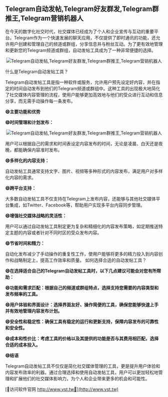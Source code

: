 ## **Telegram自动发帖,Telegram好友群发,Telegram群推王,Telegram营销机器人**

在今天的数字化社交时代，社交媒体已经成为了个人和企业宣传与互动的重要平台。Telegram作为一个快速发展的聊天应用，不仅提供了即时通讯的功能，还允许用户创建和管理自己的频道或群组，分享信息并与粉丝互动。为了更有效地管理和更新您的Telegram频道或群组，自动发帖工具成为了一种非常便捷的选择。

 <center><img src="https://vst.tw/MP4/tuiguang/png/2.png" alt="Telegram自动发帖,Telegram好友群发,Telegram群推王,Telegram营销机器人"></center>

什么是Telegram自动发帖工具？

Telegram自动发帖工具是指一种软件或服务，允许用户预先设定好内容，并在指定的时间自动发布到他们的Telegram频道或群组中。这种工具的出现极大地简化了社交媒体内容管理的流程，使用户能够更加高效地与他们的受众进行互动和信息分享，而无需手动操作每一条发布。

**😄主要功能和优势**

**😄时间管理和计划发布：**

 <center><img src="https://vst.tw/MP4/tuiguang/png/4.png" alt="Telegram自动发帖,Telegram好友群发,Telegram群推王,Telegram营销机器人"></center>

用户可以根据自己的需求和时间表设定内容发布的时间，无论是凌晨、白天还是夜晚，都能确保内容准时发布。

**😄多样化的内容支持：**

自动发帖工具通常支持文字、图片、视频等多种形式的内容发布，满足用户对多样化内容的需求。

**😄跨平台支持：**

大多数自动发帖工具不仅支持在Telegram上发布内容，还能够与其他社交媒体平台集成，如Twitter、Facebook等，帮助用户实现多平台内容同步管理。

**😄增强社交媒体战略的灵活性：**

用户可以通过自动发帖工具制定更为复杂和精细化的内容发布策略，如定期推送特定主题的内容或者针对不同时区的受众发布内容。

**😄节省时间和精力：**

自动化发布减少了手动操作的重复性工作，使用户能够将更多的精力投入到内容创作和战略制定上，提高工作效率和质量。
如何选择合适的自动发帖工具？

**😄在选择适合自己的Telegram自动发帖工具时，以下几点建议可能会对您有所帮助：**

**😄功能和需求匹配：根据自己的频道或群组特点，选择支持您需要的内容类型和发布频率的工具。**

**😄用户体验和界面设计：选择界面友好、操作简便的工具，确保您能够快速上手并有效地管理内容发布计划。**

**😄安全性和稳定性：确保工具有稳定的运行和更新支持，保障内容发布的可靠性和安全性。**

**😄成本和性价比：考虑工具的价格以及其提供的功能是否与其费用相匹配，选择合适的成本投入。**

**😄结语**

Telegram自动发帖工具不仅仅是简化社交媒体管理的工具，更是提升用户体验和内容发布效率的利器。通过合理选择和使用自动发帖工具，用户可以更加轻松地管理和扩展他们的社交媒体影响力，为个人和企业带来更多的机会和可能性。


[👻访问软件官网 http://www.vst.tw👻](http://www.vst.tw)
